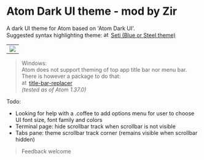 # Atom Dark UI theme - mod by Zir <br/>

A dark UI theme for Atom based on 'Atom Dark UI'. <br/>
Suggested syntax highlighting theme: <img src="https://upload.wikimedia.org/wikipedia/commons/e/e2/Atom_1.0_icon.png" alt="atom logo" width="15"> [Seti (Blue or Steel theme)](https://atom.io/themes/seti-syntax) <br/>

<table><tr><td><img src="https://user-images.githubusercontent.com/3856578/57190768-2a3b3e00-6f16-11e9-94aa-4c8fc565bd53.png" /></td></tr></table>

>Windows: <br/>
>Atom does not support theming of top app title bar nor menu bar. There is however a package to do that: <br/>
><img src="https://upload.wikimedia.org/wikipedia/commons/e/e2/Atom_1.0_icon.png" alt="atom logo" width="15"> [title-bar-replacer](https://atom.io/packages/title-bar-replacer) <br/>
>*(tested as of Atom 1.37.0)*

Todo:
* Looking for help with a .coffee to add options menu for user to choose UI font size, font family and colors
* Terminal page: hide scrollbar track when scrollbar is not visible
* Tabs pane: theme scrollbar track corner (remains visible when scrollbar hidden)

> Feedback welcome

